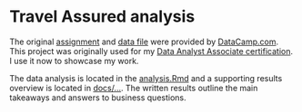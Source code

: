 # Travel Assured analysis

The original [assignment](docs/Assignment.pdf) and [data file](input/pet_sales.csv)
were provided by [DataCamp.com](https://www.datacamp.com/). This project was 
originally used for my
[Data Analyst Associate certification](https://www.datacamp.com/certificate/DA0016698068691).
I use it now to showcase my work.


The data analysis is located in the [analysis.Rmd](analysis.Rmd) and a supporting
results overview is located in [docs/...](docs/...). The written results outline
the main takeaways and answers to business questions.